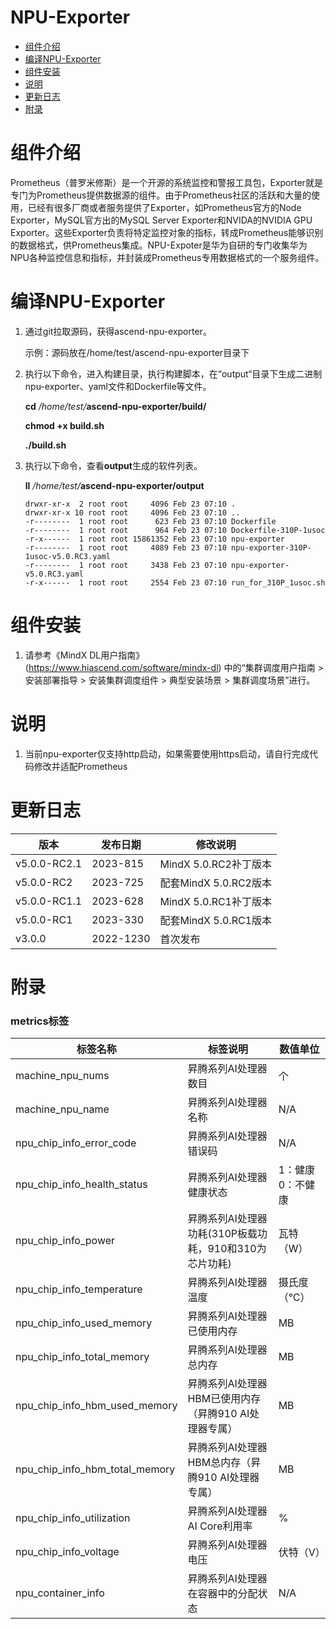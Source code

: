 ﻿# NPU-Exporter
-   [组件介绍](#组件介绍)
-   [编译NPU-Exporter](#编译NPU-Exporter)
-   [组件安装](#组件安装)
-   [说明](#说明)
-   [更新日志](#更新日志)
-   [附录](#附录)

# 组件介绍


Prometheus（普罗米修斯）是一个开源的系统监控和警报工具包，Exporter就是专门为Prometheus提供数据源的组件。由于Prometheus社区的活跃和大量的使用，已经有很多厂商或者服务提供了Exporter，如Prometheus官方的Node Exporter，MySQL官方出的MySQL Server Exporter和NVIDA的NVIDIA GPU Exporter。这些Exporter负责将特定监控对象的指标，转成Prometheus能够识别的数据格式，供Prometheus集成。NPU-Expoter是华为自研的专门收集华为NPU各种监控信息和指标，并封装成Prometheus专用数据格式的一个服务组件。

# 编译NPU-Exporter

1.  通过git拉取源码，获得ascend-npu-exporter。

    示例：源码放在/home/test/ascend-npu-exporter目录下

2.  执行以下命令，进入构建目录，执行构建脚本，在“output“目录下生成二进制npu-exporter、yaml文件和Dockerfile等文件。

    **cd** _/home/test/_**ascend-npu-exporter/build/**

    **chmod +x build.sh**

    **./build.sh**

3.  执行以下命令，查看**output**生成的软件列表。

    **ll** _/home/test/_**ascend-npu-exporter/output**

    ```
    drwxr-xr-x  2 root root     4096 Feb 23 07:10 .
    drwxr-xr-x 10 root root     4096 Feb 23 07:10 ..
    -r--------  1 root root      623 Feb 23 07:10 Dockerfile
    -r--------  1 root root      964 Feb 23 07:10 Dockerfile-310P-1usoc
    -r-x------  1 root root 15861352 Feb 23 07:10 npu-exporter
    -r--------  1 root root     4089 Feb 23 07:10 npu-exporter-310P-1usoc-v5.0.RC3.yaml
    -r--------  1 root root     3438 Feb 23 07:10 npu-exporter-v5.0.RC3.yaml
    -r-x------  1 root root     2554 Feb 23 07:10 run_for_310P_1usoc.sh
    ```

# 组件安装

1.  请参考《MindX DL用户指南》(https://www.hiascend.com/software/mindx-dl)
    中的“集群调度用户指南 > 安装部署指导 \> 安装集群调度组件 \> 典型安装场景 \> 集群调度场景”进行。

# 说明

1. 当前npu-exporter仅支持http启动，如果需要使用https启动，请自行完成代码修改并适配Prometheus

# 更新日志

| 版本       | 发布日期   | 修改说明       |
| ---------- | ---------- | -------------- |
| v5.0.0-RC2.1 | 2023-815 | MindX 5.0.RC2补丁版本 |
| v5.0.0-RC2 | 2023-725 | 配套MindX 5.0.RC2版本 |
| v5.0.0-RC1.1 | 2023-628 | MindX 5.0.RC1补丁版本 |
| v5.0.0-RC1 | 2023-330 | 配套MindX 5.0.RC1版本 |
| v3.0.0 | 2022-1230 | 首次发布 |


# 附录
### metrics标签

| 标签名称                       | 标签说明                                              | 数值单位         |
| ------------------------------ | ----------------------------------------------------- | ---------------- |
| machine_npu_nums               | 昇腾系列AI处理器数目                                  | 个               |
| machine_npu_name               | 昇腾系列AI处理器名称                                  | N/A              |
| npu_chip_info_error_code       | 昇腾系列AI处理器错误码                                | N/A              |
| npu_chip_info_health_status    | 昇腾系列AI处理器健康状态                              | 1：健康0：不健康 |
| npu_chip_info_power            | 昇腾系列AI处理器功耗(310P板载功耗，910和310为芯片功耗)                                 | 瓦特（W）        |
| npu_chip_info_temperature      | 昇腾系列AI处理器温度                                  | 摄氏度（℃）      |
| npu_chip_info_used_memory      | 昇腾系列AI处理器已使用内存                            | MB               |
| npu_chip_info_total_memory     | 昇腾系列AI处理器总内存                                | MB               |
| npu_chip_info_hbm_used_memory  | 昇腾系列AI处理器HBM已使用内存（昇腾910 AI处理器专属） | MB               |
| npu_chip_info_hbm_total_memory | 昇腾系列AI处理器HBM总内存（昇腾910 AI处理器专属）     | MB               |
| npu_chip_info_utilization      | 昇腾系列AI处理器AI Core利用率                         | %                |
| npu_chip_info_voltage          | 昇腾系列AI处理器电压                                  | 伏特（V）        |
| npu_container_info             | 昇腾系列AI处理器在容器中的分配状态                     | N/A              |
